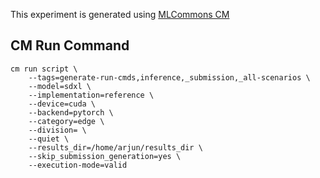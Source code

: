 This experiment is generated using [MLCommons CM](https://github.com/mlcommons/ck)
## CM Run Command
```
cm run script \
	--tags=generate-run-cmds,inference,_submission,_all-scenarios \
	--model=sdxl \
	--implementation=reference \
	--device=cuda \
	--backend=pytorch \
	--category=edge \
	--division= \
	--quiet \
	--results_dir=/home/arjun/results_dir \
	--skip_submission_generation=yes \
	--execution-mode=valid
```